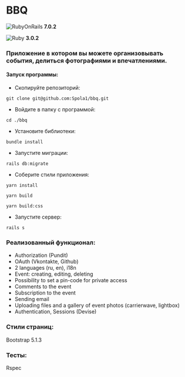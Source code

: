 # BBQ

![RubyOnRails](https://img.shields.io/badge/Ruby_on_Rails-CC0000?style=for-the-badge&logo=ruby-on-rails&logoColor=white)
**7.0.2**


![Ruby](https://img.shields.io/badge/Ruby-CC0000?style=for-the-badge&logo=ruby-on-rails&logoColor=white) 
**3.0.2**

### Приложение в котором вы можете организовывать события, делиться фотографиями и впечатлениями.


#### Запуск программы:

* Скопируйте репозиторий:

```
git clone git@github.com:Spola1/bbq.git
```

* Войдите в папку с программой:

```
cd ./bbq
```

* Установите библиотеки:

```
bundle install
```

* Запустите миграции:

```
rails db:migrate
```

* Соберите стили приложения:

```
yarn install
```

```
yarn build
```

```
yarn build:css
```

* Запустите сервер:

```
rails s
```


### Реализованный функционал:

- Authorization (Pundit)
- OAuth (Vkontakte, Github)
- 2 languages (ru, en), i18n
- Event: creating, editing, deleting
- Possibility to set a pin-code for private access
- Comments to the event
- Subscription to the event
- Sending email
- Uploading files and a gallery of event photos (carrierwave, lightbox)
- Authentication, Sessions (Devise)

### Стили страниц: 

Bootstrap 5.1.3

### Тесты:

Rspec
